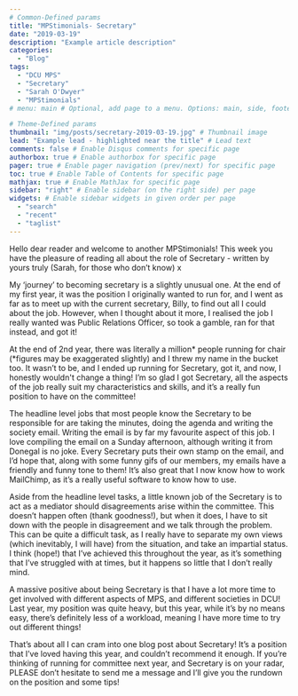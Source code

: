 ```yaml
---
# Common-Defined params
title: "MPStimonials- Secretary"
date: "2019-03-19"
description: "Example article description"
categories:
  - "Blog"
tags:
  - "DCU MPS"
  - "Secretary"
  - "Sarah O'Dwyer"
  - "MPStimonials"
# menu: main # Optional, add page to a menu. Options: main, side, footer

# Theme-Defined params
thumbnail: "img/posts/secretary-2019-03-19.jpg" # Thumbnail image
lead: "Example lead - highlighted near the title" # Lead text
comments: false # Enable Disqus comments for specific page
authorbox: true # Enable authorbox for specific page
pager: true # Enable pager navigation (prev/next) for specific page
toc: true # Enable Table of Contents for specific page
mathjax: true # Enable MathJax for specific page
sidebar: "right" # Enable sidebar (on the right side) per page
widgets: # Enable sidebar widgets in given order per page
  - "search"
  - "recent"
  - "taglist"
---
```


Hello dear reader and welcome to another MPStimonials! This week you have the pleasure of reading all about the role of Secretary - written by yours truly (Sarah, for those who don’t know) x

My ‘journey’ to becoming secretary is a slightly unusual one. At the end of my first year, it was the position I originally wanted to run for, and I went as far as to meet up with the current secretary, Billy, to find out all I could about the job. However, when I thought about it more, I realised the job I really wanted was Public Relations Officer, so took a gamble, ran for that instead, and got it! 

At the end of 2nd year, there was literally a million* people running for chair (*figures may be exaggerated slightly) and I threw my name in the bucket too. It wasn’t to be, and I ended up running for Secretary, got it, and now, I honestly wouldn't change a thing! I’m so glad I got Secretary, all the aspects of the job really suit my characteristics and skills, and it’s a really fun position to have on the committee!

The headline level jobs that most people know the Secretary to be responsible for are taking the minutes, doing the agenda and writing the society email. Writing the email is by far my favourite aspect of this job. I love compiling the email on a Sunday afternoon, although writing it from Donegal is no joke. Every Secretary puts their own stamp on the email, and I’d hope that, along with some funny gifs of our members, my emails have a friendly and funny tone to them! It’s also great that I now know how to work MailChimp, as it’s a really useful software to know how to use.

Aside from the headline level tasks, a little known job of the Secretary is to act as a mediator should disagreements arise within the committee. This doesn’t happen often (thank goodness!), but when it does, I have to sit down with the people in disagreement and we talk through the problem. This can be quite a difficult task, as I really have to separate my own views (which inevitably, I will have) from the situation, and take an impartial status. I think (hope!) that I’ve achieved this throughout the year, as it’s something that I’ve struggled with at times, but it happens so little that I don’t really mind.

A massive positive about being Secretary is that I have a lot more time to get involved with different aspects of MPS, and different societies in DCU! Last year, my position was quite heavy, but this year, while it’s by no means easy, there’s definitely less of a workload, meaning I have more time to try out different things! 

That’s about all I can cram into one blog post about Secretary! It’s a position that I’ve loved having this year, and couldn’t recommend it enough. If you’re thinking of running for committee next year, and Secretary is on your radar, PLEASE don’t hesitate to send me a message and I’ll give you the rundown on the position and some tips! 